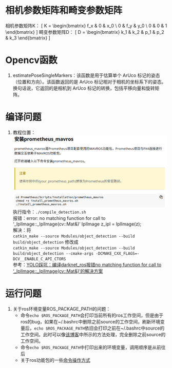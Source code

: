 # 相机参数矩阵和畸变参数矩阵
相机参数矩阵K：
\[ K = \begin{bmatrix}
f_x & 0 & x_0 \\
0 & f_y & y_0 \\
0 & 0 & 1
\end{bmatrix} \]
畸变参数矩阵D：
\[ D = \begin{bmatrix}
k_1 & k_2 & p_1 & p_2 & k_3
\end{bmatrix} \]
# Opencv函数
1. estimatePoseSingleMarkers：该函数是用于估算单个 ArUco 标记的姿态（位置和方向）。该函数返回的是 ArUco 标记相对于相机的坐标系下的姿态。换句话说，它返回的是相机到 ArUco 标记的转换，包括平移向量和旋转矩阵。

# 编译问题
1. 教程位置：  
   ![alt text](.assets_IMG/Prometheus/image.png)  
   执行指令：`./compile_detection.sh`  
   报错：error: no matching function for call to ‘_IplImage::_IplImage(cv::Mat&)’ IplImage z_ipl = IplImage(z);  
   解决：将  
   `catkin_make --source Modules/object_detection --build build/object_detection`
   修改成  
   `catkin_make --source Modules/object_detection --build build/object_detection --cmake-args -DCMAKE_CXX_FLAGS=-DCV__ENABLE_C_API_CTORS`  
   参考：[YOLO踩坑：编译darknet_ros报错no matching function for call to ‘_IplImage::_IplImage(cv::Mat&)’的解决方案](https://blog.csdn.net/weixin_41855010/article/details/111402710?ops_request_misc=%257B%2522request%255Fid%2522%253A%2522171056137416800186530680%2522%252C%2522scm%2522%253A%252220140713.130102334.pc%255Fall.%2522%257D&request_id=171056137416800186530680&biz_id=0&utm_medium=distribute.pc_search_result.none-task-blog-2~all~first_rank_ecpm_v1~rank_v31_ecpm-1-111402710-null-null.142^v99^pc_search_result_base4&utm_term=pp%3A411%3A36%3A%20error%3A%20no%20matching%20function%20for%20call%20to%20%E2%80%98_IplImage%3A%3A_IplImage%28cv%3A%3AMat%26%29%E2%80%99%20%20%20411%20%7C%20%20%20%20%20%20%20%20%20IplImage%20z_ipl%20%3D%20IplImage%28z%29%3B&spm=1018.2226.3001.4187)

# 运行问题
1. 关于ros环境变量ROS_PACKAGE_PATH的问题：  
   - 命令`echo $ROS_PACKAGE_PATH`会打印当前所有的ros工作空间，但是由于ros的bug，如果在~/.bashrc中删除之前source的工作空间，刷新环境变量后，`echo $ROS_PACKAGE_PATH`依旧会打印之前在~/.bashrc中source的工作空间。此时可以像[该博客](https://blog.csdn.net/u013834525/article/details/88871318)中所示的方法处理，完全删除之前source的工作空间。
   - 命令`echo $ROS_PACKAGE_PATH`中打印出来的环境变量，调用顺序是从前往后
   - 关于ros功能包的一些[命令操作方式](https://blog.csdn.net/GungnirsPledge/article/details/107057229)
   